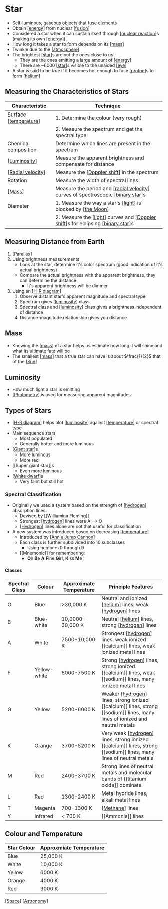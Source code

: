 # Star

- Self-luminous, gaseous objects that fuse elements
- Obtain [[energy]] from nuclear [[fusion]]
- Considered a star when it can sustain itself through  [[nuclear reaction]]s (making its own [[energy]])
- How long it takes a star to form depends on its [[mass]]
- Twinkle due to the [[atmosphere]]
- The brightest [[star]]s are not the ones close to us
  - They are the ones emitting a large amount of [[energy]]
  - There are ~6000 [[star]]s visible to the unaided [[eye]]
- A star is said to be *true* if it becomes hot enough to fuse [[proton]]s to form [[helium]]

## Measuring the Characteristics of Stars

| Characteristic          | Technique                                                                             |
| ----------------------- | ------------------------------------------------------------------------------------- |
| Surface [[temperature]] | 1. Determine the colour (very rough)                                                  |
|                         | 2. Measure the spectrum and get the spectral type                                     |
| Chemical composition    | Determine which lines are present in the spectrum                                     |
| [[Luminosity]]          | Measure the apparent brightness and compensate for distance                           |
| [[Radial velocity]]     | Measure the [[Doppler shift]] in the spectrum                                         |
| Rotation                | Measure the width of spectral lines                                                   |
| [[Mass]]                | Measure the period and [[radial velocity]] curves of spectroscopic [[binary star]]s   |
| Diameter                | 1. Measure the way a star's [[light]] is blocked by [[the Moon]]                      |
|                         | 2. Measure the [[light]] curves and [[Doppler shift]]s for eclipsing [[binary star]]s |

## Measuring Distance from Earth

1. [[Parallax]]
2. Using brightness measurements
   - Look at the star, determine it's color spectrum (good indication of it's actual brightness)
   - Compare the actual brightness with the apparent brightness, they can determine the distance
     - It's apparent brightness will be dimmer
3. Using an [[H-R diagram]]
   1. Observe distant star's apparent magnitude and spectral type
   2. Spectrum gives [[luminosity]] class
   3. Spectral class and [[luminosity]] class gives a brightness independent of distance
   4. Distance-magnitude relationship gives you distance

## Mass

- Knowing the [[mass]] of a star helps us estimate how long it will shine and what its ultimate fate will be
- The smallest [[mass]] that a true star can have is about $\frac{1}{2}$ that of the [[Sun]]

## Luminosity

- How much light a star is emitting
- [[Photometry]] is used for measuring apparent magnitudes

## Types of Stars

- [[H-R diagram]] helps plot [[luminosity]] against [[temperature]] or spectral type
- Main sequence stars
  - Most populated
  - Generally hotter and more luminous
- [[Giant star]]s
  - More luminous
  - More red
- [[Super giant star]]s
  - Even more luminous
- [[White dwarf]]s
  - Very faint but still hot

### Spectral Classification

- Originally we used a system based on the strength of [[hydrogen]] absorption lines
  - Devised by [[Williamina Fleming]]
  - Strongest [[hydrogen]] lines were A --> O
  - [[Hydrogen]] lines alone are not that useful for classification
- A new system was introduced based on decreasing [[temperature]]
  - Introduced by [[Annie Jump Cannon]]
  - Each class is further subdivided into 10 subclasses
    - Using numbers 0 through 9
  - [[Mnemonic]] for remembering:
    - **O**h **B**e **A** **F**ine **G**irl, **K**iss **M**e

#### Classes

| Spectral Class | Colour       | Approximate Temperature | Principle Features                                                                                                             |
| -------------- | ------------ | ----------------------- | ------------------------------------------------------------------------------------------------------------------------------ |
| O              | Blue         | >30,000 K               | Neutral and ionized [[helium]] lines, weak [[hydrogen]] lines                                                                  |
| B              | Blue-white   | 10,0000-30,000 K        | Neutral [[helium]] lines, strong [[hydrogen]] lines                                                                            |
| A              | White        | 7500-10,000 K           | Strongest [[hydrogen]] lines, weak ionized [[calcium]] lines, weak ionized metal lines                                         |
| F              | Yellow-white | 6000-7500 K             | Strong [[hydrogen]] lines, strong ionized [[calcium]] lines, weak [[sodium]] lines, many ionized metal lines                   |
| G              | Yellow       | 5200-6000 K             | Weaker [[hydrogen]] lines, strong ionized [[calcium]] lines, strong [[sodium]] lines, many lines of ionized and neutral metals |
| K              | Orange       | 3700-5200 K             | Very weak [[hydrogen]] lines, strong ionized [[calcium]] lines, strong [[sodium]] lines, many lines of neutral metals          |
| M              | Red          | 2400-3700 K             | Strong lines of neutral metals and molecular bands of [[titanium oxide]] dominate                                              |
| L              | Red          | 1300-2400 K             | Metal hydride lines, alkali metal lines                                                                                        |
| T              | Magenta      | 700-1300 K              | [[Methane]] lines                                                                                                              |
| Y              | Infrared     | < 700 K                 | [[Ammonia]] lines                                                                                                              |

## Colour and Temperature

| Star Colour | Approxmiate Temperature |
| ----------- | ----------------------- |
| Blue        | 25,000 K                |
| White       | 10,000 K                |
| Yellow      | 6000 K                  |
| Orange      | 4000 K                  |
| Red         | 3000 K                  |

[[Space]] [[Astronomy]]

[//begin]: # "Autogenerated link references for markdown compatibility"
[energy]: energy "Energy"
[fusion]: fusion "Fusion"
[nuclear reaction]: nuclear-reaction "Nuclear Reaction"
[mass]: mass "Mass"
[atmosphere]: atmosphere "Atmosphere"
[star]: star "Star"
[eye]: eye "Eye"
[proton]: proton "Proton"
[helium]: helium "Helium"
[temperature]: temperature "Temperature"
[luminosity]: luminosity "Luminosity"
[radial velocity]: radial-velocity "Radial Velocity"
[Doppler shift]: doppler-shift "Doppler Shift"
[Mass]: mass "Mass"
[binary star]: binary-star "Binary Star"
[light]: light "Light"
[the Moon]: the-moon "The Moon"
[Parallax]: parallax "Parallax"
[H-R diagram]: h-r-diagram "H-R Diagram"
[Sun]: sun "Sun"
[Photometry]: photometry "Photometry"
[Giant star]: giant-star "Giant Star"
[White dwarf]: white-dwarf "White Dwarf"
[hydrogen]: hydrogen "Hydrogen"
[Hydrogen]: hydrogen "Hydrogen"
[Annie Jump Cannon]: annie-jump-cannon "Annie Jump Cannon"
[Methane]: methane "Methane"
[Space]: space "Space"
[Astronomy]: astronomy "Astronomy"
[//end]: # "Autogenerated link references"
